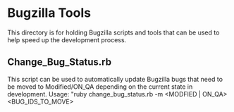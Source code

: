 Bugzilla Tools
==============

This directory is for holding Bugzilla scripts and tools that can be used to help speed up the development process.


Change_Bug_Status.rb
--------------------

This script can be used to automatically update Bugzilla bugs that need to be moved to Modified/ON_QA depending on the current state in development. 
Usage: "ruby change_bug_status.rb -m <MODFIED | ON_QA> <BUG_IDS_TO_MOVE>
